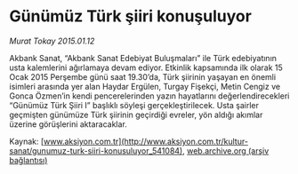 # Günümüz Türk şiiri konuşuluyor

*Murat Tokay 2015.01.12*

<div class="pNewsDetailMainContent" itemprop="articleBody">
 <p>
  Akbank Sanat, “Akbank Sanat Edebiyat Buluşmaları” ile Türk edebiyatının usta kalemlerini ağırlamaya devam ediyor. Etkinlik kapsamında ilk olarak 15 Ocak 2015 Perşembe günü saat 19.30’da, Türk şiirinin yaşayan en önemli isimleri arasında yer alan Haydar Ergülen, Turgay Fişekçi, Metin Cengiz ve Gonca Özmen’in kendi pencerelerinden yazın hayatlarını değerlendirecekleri “Günümüz Türk Şiiri I” başlıklı söyleşi gerçekleştirilecek. Usta şairler geçmişten günümüze Türk şiirinin geçirdiği evreler, yön aldığı akımlar üzerine görüşlerini aktaracaklar.
 </p>
</div>


Kaynak: [www.aksiyon.com.tr](http://www.aksiyon.com.tr/kultur-sanat/gunumuz-turk-siiri-konusuluyor_541084), [web.archive.org (arşiv bağlantısı)](http://web.archive.org/web/20150724150402/http://www.aksiyon.com.tr/kultur-sanat/gunumuz-turk-siiri-konusuluyor_541084)
